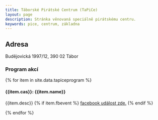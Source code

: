 ```yaml
---
title: Táborské Pirátské Centrum (TaPiCe)
layout: page
description: Stránka věnovaná speciálně pirátskému centru.
keywords: pice, centrum, základna
---
```


## Adresa

Budějovická 1997/12, 390 02 Tábor

### Program akcí

{% for item in site.data.tapiceprogram %}
  <div class="text">
    <h4><b>{{item.cas}}</b>: {{item.name}}</h4>
    <p>
      {{item.desc}}
      {% if item.fbevent %}
      <a href="item.fbevent" target="_blank">facebook událost zde.</a>
      {% endif %}
    </p>
  </div>
{% endfor %}




